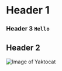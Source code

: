 # Header 1
### Header 3  `Hello`
## Header 2
![Image of Yaktocat](https://octodex.github.com/images/yaktocat.png)
